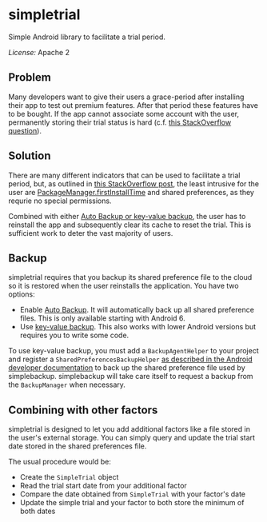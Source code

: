 # simpletrial

Simple Android library to facilitate a trial period.

_License:_ Apache 2

## Problem

Many developers want to give their users a grace-period after installing their app to test out premium features.
After that period these features have to be bought. If the app cannot associate some account with the user, permanently
storing their trial status is hard (c.f. [this StackOverflow question][1]).

## Solution

There are many different indicators that can be used to facilitate a trial period, but, as outlined in
[this StackOverflow post][2], the least intrusive for the user are [PackageManager.firstInstallTime][3]
and shared preferences, as they requrie no special permissions.

Combined with either [Auto Backup or key-value backup][4], the user has to reinstall the app and subsequently clear
its cache to reset the trial. This is sufficient work to deter the vast majority of users.

## Backup

simpletrial requires that you backup its shared preference file to the cloud so it is restored when
the user reinstalls the application. You have two options:

- Enable [Auto Backup][5]. It will automatically back up all shared preference files. This is
  only available starting with Android 6.
- Use [key-value backup][6]. This also works with lower Android versions but requires you to write
  some code.

To use key-value backup, you must
add a `BackupAgentHelper` to your project and register a `SharedPreferencesBackupHelper`
[as described in the Android developer documentation][7] to back up
the shared preference file used by simplebackup. simplebackup will take care itself to request a
backup from the `BackupManager` when necessary.

## Combining with other factors

simpletrial is designed to let you add additional factors like a file stored in the user's external
storage. You can simply query and update the trial start date stored in the
shared preferences file.

The usual procedure would be:

- Create the `SimpleTrial` object
- Read the trial start date from your additional factor
- Compare the date obtained from `SimpleTrial` with your factor's date
- Update the simple trial and your factor to both store the minimum of both dates

[1]: http://stackoverflow.com/q/995719/1396068
[2]: http://stackoverflow.com/a/42321380/1396068
[3]: https://developer.android.com/reference/android/content/pm/PackageInfo.html#firstInstallTime
[4]: https://developer.android.com/guide/topics/data/backup.html
[5]: https://developer.android.com/guide/topics/data/autobackup.html
[6]: https://developer.android.com/guide/topics/data/keyvaluebackup.html
[7]: https://developer.android.com/guide/topics/data/keyvaluebackup.html#SharedPreferences